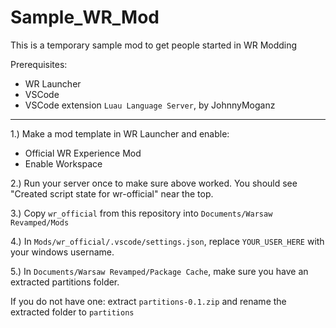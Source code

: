 # Sample_WR_Mod
This is a temporary sample mod to get people started in WR Modding

Prerequisites:
- WR Launcher
- VSCode
- VSCode extension `Luau Language Server`, by JohnnyMoganz

--------------------------------------------------------

1.) Make a mod template in WR Launcher and enable:

- Official WR Experience Mod
- Enable Workspace

2.) Run your server once to make sure above worked. You should see "Created script state for wr-official" near the top.

3.) Copy `wr_official` from this repository into `Documents/Warsaw Revamped/Mods`

4.) In `Mods/wr_official/.vscode/settings.json`, replace `YOUR_USER_HERE` with your windows username.

5.) In `Documents/Warsaw Revamped/Package Cache`, make sure you have an extracted partitions folder. 

If you do not have one: extract `partitions-0.1.zip` and rename the extracted folder to `partitions`

